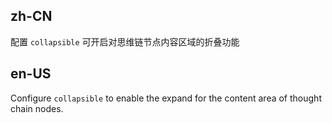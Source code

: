 ## zh-CN

配置 `collapsible` 可开启对思维链节点内容区域的折叠功能

## en-US

Configure `collapsible` to enable the expand for the content area of thought chain nodes.

